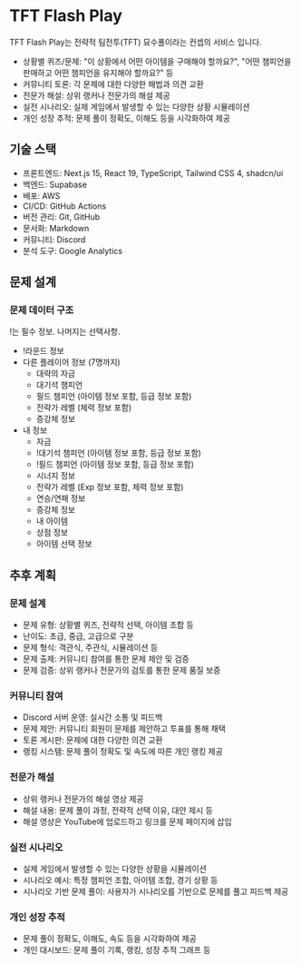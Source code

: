 # TFT Flash Play
TFT Flash Play는 전략적 팀전투(TFT) 묘수풀이라는 컨셉의 서비스 입니다.

- 상황별 퀴즈/문제: "이 상황에서 어떤 아이템을 구매해야 할까요?", "어떤 챔피언을 판매하고 어떤 챔피언을 유지해야 할까요?" 등
- 커뮤니티 토론: 각 문제에 대한 다양한 해법과 의견 교환
- 전문가 해설: 상위 랭커나 전문가의 해설 제공
- 실전 시나리오: 실제 게임에서 발생할 수 있는 다양한 상황 시뮬레이션
- 개인 성장 추적: 문제 풀이 정확도, 이해도 등을 시각화하여 제공

## 기술 스택
- 프론트엔드: Next.js 15, React 19, TypeScript, Tailwind CSS 4, shadcn/ui
- 백엔드: Supabase
- 배포: AWS
- CI/CD: GitHub Actions
- 버전 관리: Git, GitHub
- 문서화: Markdown
- 커뮤니티: Discord
- 분석 도구: Google Analytics

## 문제 설계

### 문제 데이터 구조
!는 필수 정보. 나머지는 선택사항.

- !라운드 정보
- 다른 플레이어 정보 (7명까지)
    - 대략의 자금
    - 대기석 챔피언
    - 필드 챔피언 (아이템 정보 포함, 등급 정보 포함)
    - 전략가 레벨 (체력 정보 포함)
    - 증강체 정보
- 내 정보
    - 자금
    - !대기석 챔피언 (아이템 정보 포함, 등급 정보 포함)
    - !필드 챔피언 (아이템 정보 포함, 등급 정보 포함)
    - 시너지 정보
    - 전략가 레벨 (Exp 정보 포함, 체력 정보 포함)
    - 연승/연패 정보
    - 증강체 정보
    - 내 아이템
    - 상점 정보
    - 아이템 선택 정보


## 추후 계획

### 문제 설계
- 문제 유형: 상황별 퀴즈, 전략적 선택, 아이템 조합 등
- 난이도: 초급, 중급, 고급으로 구분
- 문제 형식: 객관식, 주관식, 시뮬레이션 등
- 문제 출제: 커뮤니티 참여를 통한 문제 제안 및 검증
- 문제 검증: 상위 랭커나 전문가의 검토를 통한 문제 품질 보증

### 커뮤니티 참여
- Discord 서버 운영: 실시간 소통 및 피드백
- 문제 제안: 커뮤니티 회원이 문제를 제안하고 투표를 통해 채택
- 토론 게시판: 문제에 대한 다양한 의견 교환
- 랭킹 시스템: 문제 풀이 정확도 및 속도에 따른 개인 랭킹 제공

### 전문가 해설
- 상위 랭커나 전문가의 해설 영상 제공
- 해설 내용: 문제 풀이 과정, 전략적 선택 이유, 대안 제시 등
- 해설 영상은 YouTube에 업로드하고 링크를 문제 페이지에 삽입

### 실전 시나리오
- 실제 게임에서 발생할 수 있는 다양한 상황을 시뮬레이션
- 시나리오 예시: 특정 챔피언 조합, 아이템 조합, 경기 상황 등
- 시나리오 기반 문제 풀이: 사용자가 시나리오를 기반으로 문제를 풀고 피드백 제공

### 개인 성장 추적
- 문제 풀이 정확도, 이해도, 속도 등을 시각화하여 제공
- 개인 대시보드: 문제 풀이 기록, 랭킹, 성장 추적 그래프 등
